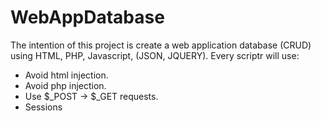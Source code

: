 # WebAppDatabase
The intention of this project is create a web application database (CRUD) using HTML, PHP, Javascript, (JSON, JQUERY).
Every scriptr will use:
- Avoid html injection.
- Avoid php injection.
- Use $_POST -> $_GET requests.
- Sessions
